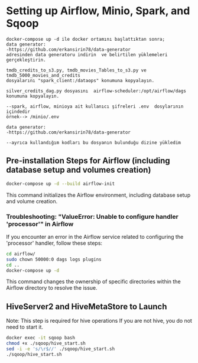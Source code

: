 # Setting up Airflow, Minio, Spark, and Sqoop
```command
docker-compose up -d ile docker ortamını başlattıktan sonra;
data generator:
-https://github.com/erkansirin78/data-generator
adresinden data generatoru indirin  ve belirtilen yüklemeleri gerçekleştirin.

tmdb_credits_to_s3.py, tmdb_movies_Tables_to_s3.py ve tmdb_5000_movies_and_credits 
dosyalarını "spark_client:/dataops" konumuna kopyalayın.
 
silver_credits_dag.py dosyasını  airflow-scheduler:/opt/airflow/dags konumuna kopyalayın.

--spark, airflow, minioya ait kullanıcı şifreleri .env  dosylarının içindedir
örnek--> /minio/.env

data generator:
-https://github.com/erkansirin78/data-generator

--ayrıca kullandığım kodları bu dosyanın bulunduğu dizine yükledim
````
## Pre-installation Steps for Airflow (including database setup and volumes creation)

```bash
docker-compose up -d --build airflow-init
```

This command initializes the Airflow environment, including database setup and volume creation.

### Troubleshooting: "ValueError: Unable to configure handler 'processor'" in Airflow

If you encounter an error in the Airflow service related to configuring the 'processor' handler, follow these steps:

```bash
cd airflow/
sudo chown 50000:0 dags logs plugins
cd ..
docker-compose up -d
```

This command changes the ownership of specific directories within the Airflow directory to resolve the issue.

## HiveServer2 and HiveMetaStore to Launch

Note: This step is required for hive operations If you are not hive, you do not need to start it.

```bash
docker exec -it sqoop bash
chmod +x ./sqoop/hive_start.sh
sed -i -e 's/\r$//' ./sqoop/hive_start.sh
./sqoop/hive_start.sh
```
